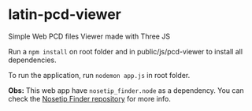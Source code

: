 # latin-pcd-viewer
Simple Web PCD files Viewer made with Three JS

Run a `npm install` on root folder and in public/js/pcd-viewer to install all dependencies.

To run the application, run `nodemon app.js` in root folder.

**Obs:** This web app have `nosetip_finder.node` as a dependency. You can check the [Nosetip Finder repository](https://github.com/MarcusVLMA/nosetip_finder/) for more info.